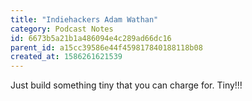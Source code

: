 ```yaml
---
title: "Indiehackers Adam Wathan"
category: Podcast Notes
id: 6673b5a21b1a486094e4c289ad66dc16
parent_id: a15cc39586e44f459817840188118b08
created_at: 1586261621539
---
```


Just build something tiny that you can charge for. Tiny!!!
                